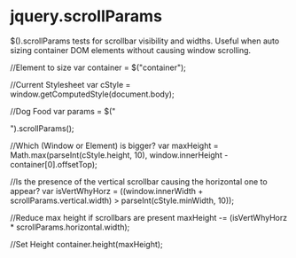 jquery.scrollParams
====================

$().scrollParams tests for scrollbar visibility and widths.
Useful when auto sizing container DOM elements without causing window scrolling.

//Element to size
var container = $("container");

//Current Stylesheet
var cStyle = window.getComputedStyle(document.body);

//Dog Food
var params = $("<div>").scrollParams();

//Which (Window or Element) is bigger?
var maxHeight = Math.max(parseInt(cStyle.height, 10), window.innerHeight - container[0].offsetTop);

//Is the presence of the vertical scrollbar causing the horizontal one to appear?
var isVertWhyHorz = ((window.innerWidth + scrollParams.vertical.width) > parseInt(cStyle.minWidth, 10));

//Reduce max height if scrollbars are present 
maxHeight -= (isVertWhyHorz * scrollParams.horizontal.width);

//Set Height
container.height(maxHeight);
